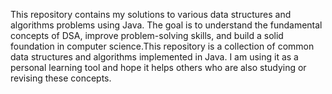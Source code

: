 This repository contains my solutions to various data structures and algorithms problems using Java. The goal is to understand the fundamental concepts of DSA, improve problem-solving skills, and build a solid foundation in computer science.This repository is a collection of common data structures and algorithms implemented in Java. I am using it as a personal learning tool and hope it helps others who are also studying or revising these concepts.
